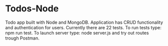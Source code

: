 # Todos-Node
Todo app built with Node and MongoDB.
Application has CRUD functionality and authentication for users.
Currently there are 22 tests. To run tests type: npm run test.
To launch server type: node server.js and try out routes trough Postman.
